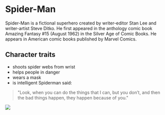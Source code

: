 # Spider-Man
Spider-Man is a fictional superhero created by writer-editor Stan Lee and writer-artist Steve Ditko. He first appeared in the anthology comic book Amazing Fantasy #15 (August 1962) in the Silver Age of Comic Books. He appears in American comic books published by Marvel Comics.
## Character traits
* shoots spider webs from wrist
* helps people in danger
* wears a mask
* is intelligent
Spiderman said:
> "Look, when you can do the things that I can, but you don’t, 
> and then the bad things happen, they happen because of you."
<img src="https://upload.wikimedia.org/wikipedia/en/thumb/2/21/Web_of_Spider-Man_Vol_1_129-1.png/250px-Web_of_Spider-Man_Vol_1_129-1.png" />
